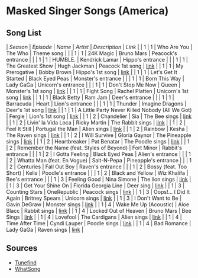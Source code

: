 # Masked Singer Songs (America)

## Song List

| *Season* | *Episode* | *Name* | *Artist* | *Description* | *Link* |
| 1 | 1 | Who Are You | The Who | Theme song | |
| 1 | 1 | 24K Magic | Bruno Mars | Peacock's entrance | |
| 1 | 1 | HUMBLE. | Kendrick Lamar | Hippo's entrance | |
| 1 | 1 | The Greatest Show | Hugh Jackman | Peacock 1st song | [link](https://www.youtube.com/watch?v=BWqgA_0xI3o&list=PLz9NWt_Q83CldTe4lzyIUBtsVszAY6D1r&index=1) |
| 1 | 1 | My Prerogative | Bobby Brown | Hippo's 1st song | [link](https://www.youtube.com/watch?v=-PEQ83YWEdE&list=PLz9NWt_Q83CldTe4lzyIUBtsVszAY6D1r&index=12) |
| 1 | 1 | Let's Get It Started | Black Eyed Peas | Monster's entrance | |
| 1 | 1 | Born This Way | Lady GaGa | Unicorn's entrance | |
| 1 | 1 | Don't Stop Me Now | Queen | Monster's 1st song | [link](https://www.youtube.com/watch?v=dLdAbOVDtkk&list=PLz9NWt_Q83CldTe4lzyIUBtsVszAY6D1r&index=4) |
| 1 | 1 | Fight Song | Rachel Platten | Unicorn's 1st song | [link](https://www.youtube.com/watch?v=6KJKDlI_YyA&list=PLz9NWt_Q83CldTe4lzyIUBtsVszAY6D1r&index=10) |
| 1 | 1 | Black Betty | Ram Jam | Deer's entrance | |
| 1 | 1 | Barracuda | Heart | Lion's entrance | |
| 1 | 1 | Thunder | Imagine Dragons | Deer's 1st song | [link](https://www.youtube.com/watch?v=xCehcHzZp5I&list=PLz9NWt_Q83CldTe4lzyIUBtsVszAY6D1r&index=9) |
| 1 | 1 | A Little Party Never Killed Nobody (All We Got) | Fergie | Lion's 1st song | [link](https://www.youtube.com/watch?v=XVjt4xzIO3Y&list=PLz9NWt_Q83CldTe4lzyIUBtsVszAY6D1r&index=2) |
| 1 | 2 | Chandelier | Sia | The Bee sings | [link](https://www.youtube.com/watch?v=zW2-4N08zuM&list=PLz9NWt_Q83CldTe4lzyIUBtsVszAY6D1r&index=5) |
| 1 | 2 | Livin' la Vida Loca | Ricky Martin | The Rabbit sings | [link](https://www.youtube.com/watch?v=O-MMd7H0bX4&list=PLz9NWt_Q83CldTe4lzyIUBtsVszAY6D1r&index=3) |
| 1 | 2 | Feel It Still | Portugal the Man | Alien sings | [link](https://www.youtube.com/watch?v=EGLRULOb_Jo&list=PLz9NWt_Q83CldTe4lzyIUBtsVszAY6D1r&index=6) |
| 1 | 2 | Rainbow | Kesha | The Raven sings | [link](https://www.youtube.com/watch?v=a5GsfgRn8As&list=PLz9NWt_Q83CldTe4lzyIUBtsVszAY6D1r&index=8) |
| 1 | 2 | I Will Survive | Gloria Gaynor | The Pineapple sings | [link](https://www.youtube.com/watch?v=V95Rq1Nj4-A&list=PLz9NWt_Q83CldTe4lzyIUBtsVszAY6D1r&index=11) |
| 1 | 2 | Heartbreaker | Pat Benatar | The Poodle sings | [link](https://www.youtube.com/watch?v=I0jY-AUeEEg&list=PLz9NWt_Q83CldTe4lzyIUBtsVszAY6D1r&index=7) |
| 1 | 2 | Remember the Name (feat. Styles of Beyond) | Fort Minor | Rabbit's entrance | |
| 1 | 2 | I Gotta Feeling | Black Eyed Peas | Alien's entrance | |
| 1 | 2 | Whatta Man (feat. En Vogue) | Salt-N-Pepa | Pineapple's entrance | |
| 1 | 2 | Centuries | Fall Out Boy | Raven's entrance | |
| 1 | 2 | Bossy (feat. Too $hort) | Kelis | Poodle's entrance | |
| 1 | 2 | Black and Yellow | Wiz Khalifa | Bee's entrance | |
| 1 | 3 | Feeling Good | Nina Simone | The lion sings | [link](https://www.youtube.com/watch?v=iT0B49vsJ78&list=PLz9NWt_Q83CldTe4lzyIUBtsVszAY6D1r&index=13) |
| 1 | 3 | Get Your Shine On | Florida Georgia Line | Deer sing | [link](https://www.youtube.com/watch?v=zscQt0cQ8n0&list=PLz9NWt_Q83CldTe4lzyIUBtsVszAY6D1r&index=14) |
| 1 | 3 | Counting Stars | OneRepublic | Peacock sings | [link](https://www.youtube.com/watch?v=5LFq4VLWPJQ&list=PLz9NWt_Q83CldTe4lzyIUBtsVszAY6D1r&index=15) |
| 1 | 3 | Oops!… I Did It Again | Britney Spears | Unicorn sings | [link](https://www.youtube.com/watch?v=qQfqLtVN6HE&list=PLz9NWt_Q83CldTe4lzyIUBtsVszAY6D1r&index=16) |
| 1 | 3 | I Don't Want to Be | Gavin DeGraw | Monster sings | [link](https://www.youtube.com/watch?v=r-GLrd_FcKA&list=PLz9NWt_Q83CldTe4lzyIUBtsVszAY6D1r&index=17) |
| 1 | 4 | Wake Me Up (Acoustic) | Aloe Blacc | Rabbit sings | [link](https://www.youtube.com/watch?v=KKrShAeuDDg&list=PLz9NWt_Q83CldTe4lzyIUBtsVszAY6D1r&index=19) |
| 1 | 4 | Locked Out of Heaven | Bruno Mars | Bee Sings | [link](https://www.youtube.com/watch?v=SNXgndPB0A0&list=PLz9NWt_Q83CldTe4lzyIUBtsVszAY6D1r&index=20) |
| 1 | 4 | Lovefool | The Cardigans | Alien sings | [link](https://www.youtube.com/watch?v=6yoKFl56Nec&list=PLz9NWt_Q83CldTe4lzyIUBtsVszAY6D1r&index=18) |
| 1 | 4 | Time After Time | Cyndi Lauper | Poodle sings | [link](https://www.youtube.com/watch?v=fjvHxGVz5_M&list=PLz9NWt_Q83CldTe4lzyIUBtsVszAY6D1r&index=22) |
| 1 | 4 | Bad Romance | Lady GaGa | Raven sings | [link](https://www.youtube.com/watch?v=iqCW5EhhOtM&list=PLz9NWt_Q83CldTe4lzyIUBtsVszAY6D1r&index=21) |

## Sources

* [Tunefind](https://www.tunefind.com/show/the-masked-singer/)
* [WhatSong](https://www.what-song.com/Tvshow/100391/The-Masked-Singer)
